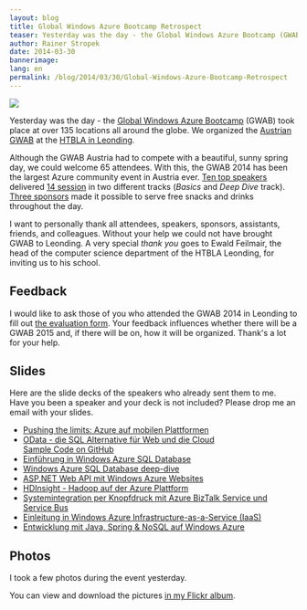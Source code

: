 ```yaml
---
layout: blog
title: Global Windows Azure Bootcamp Retrospect
teaser: Yesterday was the day - the Global Windows Azure Bootcamp (GWAB) took place at > 135 locations all around the globe. We organized the Austrian GWAB in Leonding.
author: Rainer Stropek
date: 2014-03-30
bannerimage: 
lang: en
permalink: /blog/2014/03/30/Global-Windows-Azure-Bootcamp-Retrospect
---
```


<p xmlns="http://www.w3.org/1999/xhtml">
  <img src="{{site.baseurl}}/content/images/blog/2014/03/GWAB/GWAB2014.jpg" />
</p><p xmlns="http://www.w3.org/1999/xhtml">Yesterday was the day - the <a href="http://global.windowsazurebootcamp.com/" target="_blank">Global Windows Azure Bootcamp</a> (GWAB) took place at over 135 locations all around the globe. We organized the <a href="https://globalwindowsazurebootcamp.eventday.com/" target="_blank">Austrian GWAB</a> at the <a href="https://www.htl-leonding.at/" target="_blank">HTBLA in Leonding</a>.</p><p xmlns="http://www.w3.org/1999/xhtml">Although the GWAB Austria had to compete with a beautiful, sunny spring day, we could welcome 65 attendees. With this, the GWAB 2014 has been the largest Azure community event in Austria ever. <a href="https://globalwindowsazurebootcamp.eventday.com/Speakers" target="_blank">Ten top speakers</a> delivered <a href="https://globalwindowsazurebootcamp.eventday.com/Sessions" target="_blank">14 session</a> in two different tracks (<em>Basics</em> and <em>Deep Dive</em> track). <a href="https://globalwindowsazurebootcamp.eventday.com/sponsors" target="_blank">Three sponsors</a> made it possible to serve free snacks and drinks throughout the day.</p><p class="showcase" xmlns="http://www.w3.org/1999/xhtml">I want to personally thank all attendees, speakers, sponsors, assistants, friends, and colleagues. Without your help we could not have brought GWAB to Leonding. A very special <em>thank you</em> goes to Ewald Feilmair, the head of the computer science department of the HTBLA Leonding, for inviting us to his school.</p><h2 xmlns="http://www.w3.org/1999/xhtml">Feedback</h2><p xmlns="http://www.w3.org/1999/xhtml">I would like to ask those of you who attended the GWAB 2014 in Leonding to fill out <a href="https://de.surveymonkey.com/s/VRTSPPW" target="_blank">the evaluation form</a>. Your feedback influences whether there will be a GWAB 2015 and, if there will be on, how it will be organized. Thank's a lot for your help.</p><h2 xmlns="http://www.w3.org/1999/xhtml">Slides</h2><p xmlns="http://www.w3.org/1999/xhtml">Here are the slide decks of the speakers who already sent them to me. Have you been a speaker and your deck is not included? Please drop me an email with your slides.</p><ul xmlns="http://www.w3.org/1999/xhtml">
  <li>
    <a href="{{site.baseurl}}/content/images/blog/2014/03/GWAB/pendelin-schacherl_pushing-the-limits.pdf" target="_blank">Pushing the limits: Azure auf mobilen Plattformen</a>
  </li>
  <li>
    <a href="{{site.baseurl}}/content/images/blog/2014/03/GWAB/GWAB - OData.pdf" target="_blank">OData - die SQL Alternative für Web und die Cloud</a>
    <br />
    <a href="https://github.com/rstropek/Samples/tree/master/OWinWebApiOData" target="_blank">Sample Code on GitHub</a>
  </li>
  <li>
    <a href="{{site.baseurl}}/content/images/blog/2014/03/GWAB/Einführung in Windows Azure SQL.pdf" target="_blank">Einführung in Windows Azure SQL Database</a>
  </li>
  <li>
    <a href="{{site.baseurl}}/content/images/blog/2014/03/GWAB/Windows Azure SQL Database deep-dive.pdf" target="_blank">Windows Azure SQL Database deep-dive</a>
  </li>
  <li>
    <a href="{{site.baseurl}}/content/images/blog/2014/03/GWAB/201403 - ASP.NET WebAPI and Azure WebSites.pdf" target="_blank">ASP.NET Web API mit Windows Azure Websites</a>
  </li>
  <li>
    <a href="{{site.baseurl}}/content/images/blog/2014/03/GWAB/HDInsight_on_Azure_Grahsl.pdf" target="_blank">HDInsight - Hadoop auf der Azure Plattform</a>
  </li>
  <li>
    <a href="{{site.baseurl}}/content/images/blog/2014/03/GWAB/BizTalkServices.pdf" target="_blank">Systemintegration per Knopfdruck mit Azure BizTalk Service und Service Bus</a>
  </li>
  <li>
    <a href="{{site.baseurl}}/content/images/blog/2014/03/GWAB/GWAB2014_IaaSIntro_public.pdf" target="_blank">Einleitung in Windows Azure Infrastructure-as-a-Service (IaaS)</a>
  </li>
  <li>
    <a href="{{site.baseurl}}/content/images/blog/2014/03/GWAB/GWAB2014_JavaPaas_public.pdf" target="_blank">Entwicklung mit Java, Spring &amp; NoSQL auf Windows Azure</a>
  </li>
</ul><h2 xmlns="http://www.w3.org/1999/xhtml">Photos</h2><p xmlns="http://www.w3.org/1999/xhtml">I took a few photos during the event yesterday.</p><p class="showcase" xmlns="http://www.w3.org/1999/xhtml">You can view and download the pictures <a href="https://flic.kr/s/aHsjVNZU84" target="_blank">in my Flickr album</a>.</p>